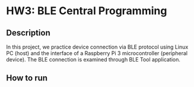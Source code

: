 # HW3: BLE Central Programming

## Description
In this project, we practice device connection via BLE protocol using Linux PC (host) and the interface of a Raspberry Pi 3 microcontroller (peripheral device). The BLE connection is examined through BLE Tool application.

## How to run
